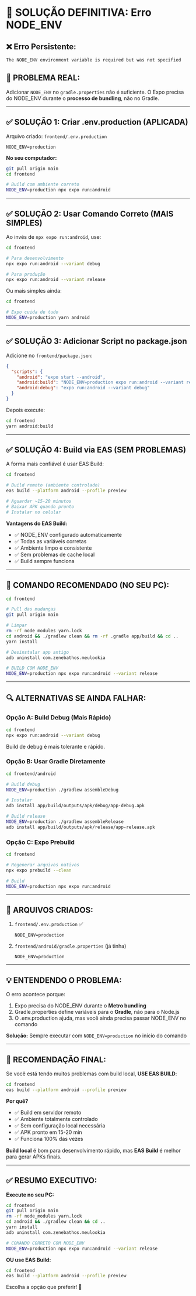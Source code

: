 # 🔧 SOLUÇÃO DEFINITIVA: Erro NODE_ENV

## ❌ Erro Persistente:
```
The NODE_ENV environment variable is required but was not specified
```

## 🎯 PROBLEMA REAL:
Adicionar `NODE_ENV` no `gradle.properties` não é suficiente. O Expo precisa do NODE_ENV durante o **processo de bundling**, não no Gradle.

---

## ✅ SOLUÇÃO 1: Criar .env.production (APLICADA)

Arquivo criado: `frontend/.env.production`
```
NODE_ENV=production
```

**No seu computador:**
```bash
git pull origin main
cd frontend

# Build com ambiente correto
NODE_ENV=production npx expo run:android
```

---

## ✅ SOLUÇÃO 2: Usar Comando Correto (MAIS SIMPLES)

Ao invés de `npx expo run:android`, use:

```bash
cd frontend

# Para desenvolvimento
npx expo run:android --variant debug

# Para produção
npx expo run:android --variant release
```

Ou mais simples ainda:

```bash
cd frontend

# Expo cuida de tudo
NODE_ENV=production yarn android
```

---

## ✅ SOLUÇÃO 3: Adicionar Script no package.json

Adicione no `frontend/package.json`:

```json
{
  "scripts": {
    "android": "expo start --android",
    "android:build": "NODE_ENV=production expo run:android --variant release",
    "android:debug": "expo run:android --variant debug"
  }
}
```

Depois execute:
```bash
cd frontend
yarn android:build
```

---

## ✅ SOLUÇÃO 4: Build via EAS (SEM PROBLEMAS)

A forma mais confiável é usar EAS Build:

```bash
cd frontend

# Build remoto (ambiente controlado)
eas build --platform android --profile preview

# Aguardar ~15-20 minutos
# Baixar APK quando pronto
# Instalar no celular
```

**Vantagens do EAS Build:**
- ✅ NODE_ENV configurado automaticamente
- ✅ Todas as variáveis corretas
- ✅ Ambiente limpo e consistente
- ✅ Sem problemas de cache local
- ✅ Build sempre funciona

---

## 🚀 COMANDO RECOMENDADO (NO SEU PC):

```bash
cd frontend

# Pull das mudanças
git pull origin main

# Limpar
rm -rf node_modules yarn.lock
cd android && ./gradlew clean && rm -rf .gradle app/build && cd ..
yarn install

# Desinstalar app antigo
adb uninstall com.zenebathos.meulookia

# BUILD COM NODE_ENV
NODE_ENV=production npx expo run:android --variant release
```

---

## 🔍 ALTERNATIVAS SE AINDA FALHAR:

### Opção A: Build Debug (Mais Rápido)
```bash
cd frontend
npx expo run:android --variant debug
```

Build de debug é mais tolerante e rápido.

### Opção B: Usar Gradle Diretamente
```bash
cd frontend/android

# Build debug
NODE_ENV=production ./gradlew assembleDebug

# Instalar
adb install app/build/outputs/apk/debug/app-debug.apk

# Build release
NODE_ENV=production ./gradlew assembleRelease
adb install app/build/outputs/apk/release/app-release.apk
```

### Opção C: Expo Prebuild
```bash
cd frontend

# Regenerar arquivos nativos
npx expo prebuild --clean

# Build
NODE_ENV=production npx expo run:android
```

---

## 📝 ARQUIVOS CRIADOS:

1. `frontend/.env.production` ✅
   ```
   NODE_ENV=production
   ```

2. `frontend/android/gradle.properties` (já tinha)
   ```
   NODE_ENV=production
   ```

---

## 💡 ENTENDENDO O PROBLEMA:

O erro acontece porque:

1. Expo precisa do NODE_ENV durante o **Metro bundling**
2. Gradle.properties define variáveis para o **Gradle**, não para o Node.js
3. O .env.production ajuda, mas você ainda precisa passar NODE_ENV no comando

**Solução:** Sempre executar com `NODE_ENV=production` no início do comando

---

## 🎯 RECOMENDAÇÃO FINAL:

Se você está tendo muitos problemas com build local, **USE EAS BUILD**:

```bash
cd frontend
eas build --platform android --profile preview
```

**Por quê?**
- ✅ Build em servidor remoto
- ✅ Ambiente totalmente controlado
- ✅ Sem configuração local necessária
- ✅ APK pronto em 15-20 min
- ✅ Funciona 100% das vezes

**Build local** é bom para desenvolvimento rápido, mas **EAS Build** é melhor para gerar APKs finais.

---

## ✅ RESUMO EXECUTIVO:

**Execute no seu PC:**

```bash
cd frontend
git pull origin main
rm -rf node_modules yarn.lock
cd android && ./gradlew clean && cd ..
yarn install
adb uninstall com.zenebathos.meulookia

# COMANDO CORRETO COM NODE_ENV
NODE_ENV=production npx expo run:android --variant release
```

**OU use EAS Build:**

```bash
cd frontend
eas build --platform android --profile preview
```

Escolha a opção que preferir! 🚀

